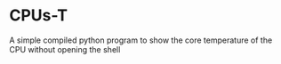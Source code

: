 # CPUs-T
A simple compiled python program to show the core temperature of the CPU without opening the shell 
